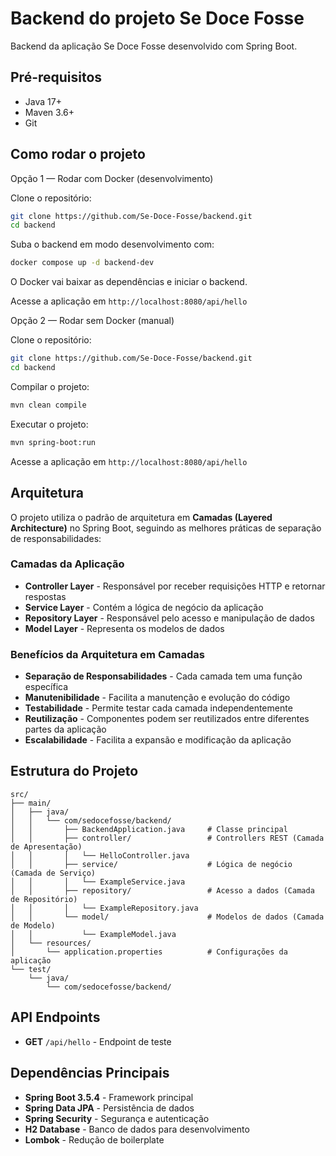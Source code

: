 # Backend do projeto Se Doce Fosse

Backend da aplicação Se Doce Fosse desenvolvido com Spring Boot.

## Pré-requisitos

- Java 17+
- Maven 3.6+
- Git

## Como rodar o projeto

Opção 1 — Rodar com Docker (desenvolvimento)

Clone o repositório:
```bash
git clone https://github.com/Se-Doce-Fosse/backend.git
cd backend
```
Suba o backend em modo desenvolvimento com:
```bash
docker compose up -d backend-dev
```
O Docker vai baixar as dependências e iniciar o backend.

Acesse a aplicação em `http://localhost:8080/api/hello`

Opção 2 — Rodar sem Docker (manual)

Clone o repositório:
```bash
git clone https://github.com/Se-Doce-Fosse/backend.git
cd backend
```
Compilar o projeto:
```bash
mvn clean compile
```
Executar o projeto:
```bash
mvn spring-boot:run
```
Acesse a aplicação em `http://localhost:8080/api/hello`

## Arquitetura

O projeto utiliza o padrão de arquitetura em **Camadas (Layered Architecture)** no Spring Boot, seguindo as melhores práticas de separação de responsabilidades:

### Camadas da Aplicação

- **Controller Layer** - Responsável por receber requisições HTTP e retornar respostas
- **Service Layer** - Contém a lógica de negócio da aplicação
- **Repository Layer** - Responsável pelo acesso e manipulação de dados
- **Model Layer** - Representa os modelos de dados

### Benefícios da Arquitetura em Camadas

- **Separação de Responsabilidades** - Cada camada tem uma função específica
- **Manutenibilidade** - Facilita a manutenção e evolução do código
- **Testabilidade** - Permite testar cada camada independentemente
- **Reutilização** - Componentes podem ser reutilizados entre diferentes partes da aplicação
- **Escalabilidade** - Facilita a expansão e modificação da aplicação

## Estrutura do Projeto

```
src/
├── main/
│   ├── java/
│   │   └── com/sedocefosse/backend/
│   │       ├── BackendApplication.java     # Classe principal
│   │       ├── controller/                 # Controllers REST (Camada de Apresentação)
│   │       │   └── HelloController.java
│   │       ├── service/                    # Lógica de negócio (Camada de Serviço)
│   │       │   └── ExampleService.java
│   │       ├── repository/                 # Acesso a dados (Camada de Repositório)
│   │       │   └── ExampleRepository.java
│   │       └── model/                      # Modelos de dados (Camada de Modelo)
│   │           └── ExampleModel.java
│   └── resources/
│       └── application.properties          # Configurações da aplicação
└── test/
    └── java/
        └── com/sedocefosse/backend/
```

## API Endpoints

- **GET** `/api/hello` - Endpoint de teste

## Dependências Principais

- **Spring Boot 3.5.4** - Framework principal
- **Spring Data JPA** - Persistência de dados
- **Spring Security** - Segurança e autenticação
- **H2 Database** - Banco de dados para desenvolvimento
- **Lombok** - Redução de boilerplate
